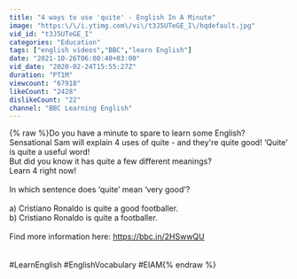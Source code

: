 ```yaml
---
title: "4 ways to use 'quite' - English In A Minute"
image: "https:\/\/i.ytimg.com\/vi\/t3J5UTeGE_I\/hqdefault.jpg"
vid_id: "t3J5UTeGE_I"
categories: "Education"
tags: ["english videos","BBC","learn English"]
date: "2021-10-26T06:00:40+03:00"
vid_date: "2020-02-24T15:55:27Z"
duration: "PT1M"
viewcount: "67918"
likeCount: "2428"
dislikeCount: "22"
channel: "BBC Learning English"
---
```

{% raw %}Do you have a minute to spare to learn some English? Sensational Sam will explain 4 uses of quite - and they're quite good! ‘Quite’ is quite a useful word!<br />But did you know it has quite a few different meanings? <br />Learn 4 right now!<br /><br />In which sentence does ‘quite’ mean ‘very good’?<br /><br />a) Cristiano Ronaldo is quite a good footballer.<br />b) Cristiano Ronaldo is quite a footballer.<br /><br />Find more information here: <a rel="nofollow" target="blank" href="https://bbc.in/2HSwwQU">https://bbc.in/2HSwwQU</a><br /><br /><br />#LearnEnglish #EnglishVocabulary #EIAM{% endraw %}
